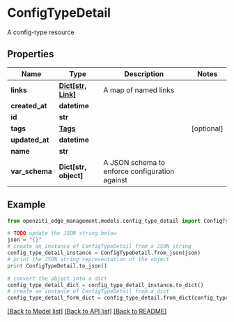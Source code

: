 # ConfigTypeDetail

A config-type resource

## Properties
Name | Type | Description | Notes
------------ | ------------- | ------------- | -------------
**links** | [**Dict[str, Link]**](Link.md) | A map of named links | 
**created_at** | **datetime** |  | 
**id** | **str** |  | 
**tags** | [**Tags**](Tags.md) |  | [optional] 
**updated_at** | **datetime** |  | 
**name** | **str** |  | 
**var_schema** | **Dict[str, object]** | A JSON schema to enforce configuration against | 

## Example

```python
from openziti_edge_management.models.config_type_detail import ConfigTypeDetail

# TODO update the JSON string below
json = "{}"
# create an instance of ConfigTypeDetail from a JSON string
config_type_detail_instance = ConfigTypeDetail.from_json(json)
# print the JSON string representation of the object
print ConfigTypeDetail.to_json()

# convert the object into a dict
config_type_detail_dict = config_type_detail_instance.to_dict()
# create an instance of ConfigTypeDetail from a dict
config_type_detail_form_dict = config_type_detail.from_dict(config_type_detail_dict)
```
[[Back to Model list]](../README.md#documentation-for-models) [[Back to API list]](../README.md#documentation-for-api-endpoints) [[Back to README]](../README.md)


